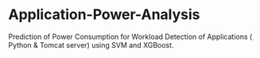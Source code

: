 # Application-Power-Analysis
Prediction of Power Consumption for Workload Detection of Applications ( Python & Tomcat server) using SVM and XGBoost.
